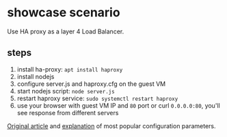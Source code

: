 # showcase scenario

Use HA proxy as a layer 4 Load Balancer.

## steps

1. install ha-proxy: `apt install haproxy`
2. install nodejs
3. configure server.js and haproxy.cfg on the guest VM
4. start nodejs script: `node server.js`
5. restart haproxy service: `sudo systemctl restart haproxy`
6. use your browser with guest VM IP and `80` port or curl `0.0.0.0:80`, you'll see response from different servers

[Original article][1] and [explanation][2] of most popular configuration parameters.

[1]: https://serversforhackers.com/c/load-balancing-with-haproxy
[2]: https://www.haproxy.com/blog/exploring-the-haproxy-stats-page/
